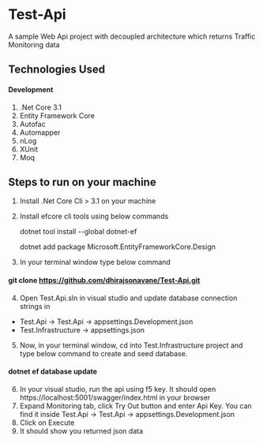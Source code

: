 # Test-Api
A sample Web Api project with decoupled architecture which returns Traffic Monitoring data

## Technologies Used
#### Development
1. .Net Core 3.1
2. Entity Framework Core
3. Autofac
4. Automapper
5. nLog
6. XUnit
7. Moq

## Steps to run on your machine
1. Install .Net Core Cli > 3.1 on your machine
2. Install efcore cli tools using below commands

   dotnet tool install --global dotnet-ef
   
   dotnet add package Microsoft.EntityFrameworkCore.Design

3. In your terminal window type below command

#### git clone https://github.com/dhirajsonavane/Test-Api.git

4. Open Test.Api.sln in visual studio and update database connection strings in 
  - Test.Api -> Test.Api -> appsettings.Development.json
  - Test.Infrastructure -> appsettings.json
  
5. Now, in your terminal window, cd into Test.Infrastructure project and type below command to create and seed database.

#### dotnet ef database update

6. In your visual studio, run the api using f5 key. It should open https://localhost:5001/swagger/index.html in your browser
7. Expand Monitoring tab, click Try Out button and enter Api Key. You can find it inside Test.Api -> Test.Api -> appsettings.Development.json
8. Click on Execute
9. It should show you returned json data
